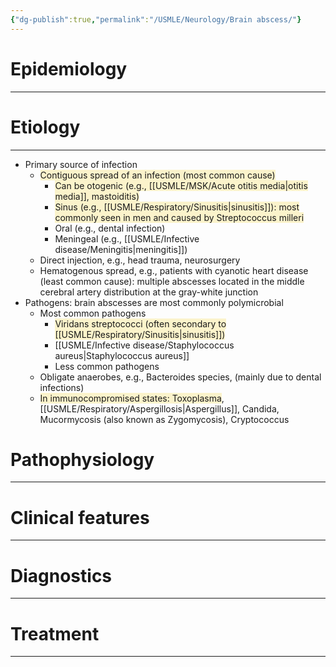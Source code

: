 ```yaml
---
{"dg-publish":true,"permalink":"/USMLE/Neurology/Brain abscess/"}
---
```


# Epidemiology
---


# Etiology
---
- Primary source of infection
	- <span style="background:rgba(240, 200, 0, 0.2)">Contiguous spread of an infection (most common cause)</span>
		- <span style="background:rgba(240, 200, 0, 0.2)">Can be otogenic (e.g., [[USMLE/MSK/Acute otitis media\|otitis media]], mastoiditis)</span>
		- <span style="background:rgba(240, 200, 0, 0.2)">Sinus (e.g., [[USMLE/Respiratory/Sinusitis\|sinusitis]]): most commonly seen in men and caused by Streptococcus milleri</span>
		- Oral (e.g., dental infection)
		- Meningeal (e.g., [[USMLE/Infective disease/Meningitis\|meningitis]])
	- Direct injection, e.g., head trauma, neurosurgery
	- Hematogenous spread, e.g., patients with cyanotic heart disease (least common cause): multiple abscesses located in the middle cerebral artery distribution at the gray-white junction
- Pathogens: brain abscesses are most commonly polymicrobial
	- Most common pathogens
		- <span style="background:rgba(240, 200, 0, 0.2)">Viridans streptococci (often secondary to [[USMLE/Respiratory/Sinusitis\|sinusitis]])</span>
		- [[USMLE/Infective disease/Staphylococcus aureus\|Staphylococcus aureus]]
		- Less common pathogens
	- Obligate anaerobes, e.g., Bacteroides species, (mainly due to dental infections)
	- <span style="background:rgba(240, 200, 0, 0.2)">In immunocompromised states: Toxoplasma</span>, [[USMLE/Respiratory/Aspergillosis\|Aspergillus]], Candida, Mucormycosis (also known as Zygomycosis), Cryptococcus

# Pathophysiology
---


# Clinical features
---


# Diagnostics
---


# Treatment
---

